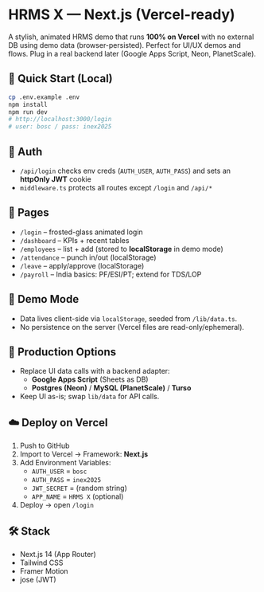 # HRMS X — Next.js (Vercel-ready)

A stylish, animated HRMS demo that runs **100% on Vercel** with no external DB using demo data (browser-persisted). Perfect for UI/UX demos and flows. Plug in a real backend later (Google Apps Script, Neon, PlanetScale).

## 🚀 Quick Start (Local)
```bash
cp .env.example .env
npm install
npm run dev
# http://localhost:3000/login
# user: bosc / pass: inex2025
```

## 🔐 Auth
- `/api/login` checks env creds (`AUTH_USER`, `AUTH_PASS`) and sets an **httpOnly JWT** cookie
- `middleware.ts` protects all routes except `/login` and `/api/*`

## 🧩 Pages
- `/login` – frosted-glass animated login
- `/dashboard` – KPIs + recent tables
- `/employees` – list + add (stored to **localStorage** in demo mode)
- `/attendance` – punch in/out (localStorage)
- `/leave` – apply/approve (localStorage)
- `/payroll` – India basics: PF/ESI/PT; extend for TDS/LOP

## 🧪 Demo Mode
- Data lives client-side via `localStorage`, seeded from `/lib/data.ts`.
- No persistence on the server (Vercel files are read-only/ephemeral).

## 🔌 Production Options
- Replace UI data calls with a backend adapter:
  - **Google Apps Script** (Sheets as DB)
  - **Postgres (Neon)** / **MySQL (PlanetScale)** / **Turso**
- Keep UI as-is; swap `lib/data` for API calls.

## ☁️ Deploy on Vercel
1. Push to GitHub
2. Import to Vercel → Framework: **Next.js**
3. Add Environment Variables:
   - `AUTH_USER` = `bosc`
   - `AUTH_PASS` = `inex2025`
   - `JWT_SECRET` = (random string)
   - `APP_NAME` = `HRMS X` (optional)
4. Deploy → open `/login`

## 🛠️ Stack
- Next.js 14 (App Router)
- Tailwind CSS
- Framer Motion
- jose (JWT)